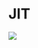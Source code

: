 # JIT

![](https://s3.amazonaws.com/images.ponyfoo.com/uploads/addy-ad3b2ea8f9be48a18c4bdad5041a3237.png)

